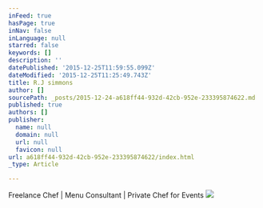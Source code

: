```yaml
---
inFeed: true
hasPage: true
inNav: false
inLanguage: null
starred: false
keywords: []
description: ''
datePublished: '2015-12-25T11:59:55.099Z'
dateModified: '2015-12-25T11:25:49.743Z'
title: R.J simmons
author: []
sourcePath: _posts/2015-12-24-a618ff44-932d-42cb-952e-233395874622.md
published: true
authors: []
publisher:
  name: null
  domain: null
  url: null
  favicon: null
url: a618ff44-932d-42cb-952e-233395874622/index.html
_type: Article

---
```

Freelance Chef  | Menu Consultant | Private Chef for Events ![](https://the-grid-user-content.s3-us-west-2.amazonaws.com/4ed9da73-4941-4bc9-aba3-8e8d223dbbf6.jpg)